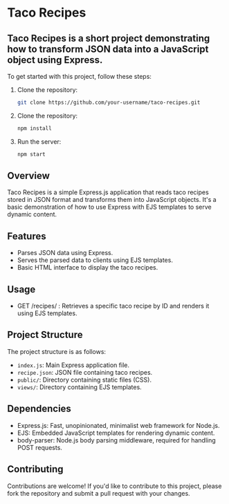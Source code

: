 
# Taco Recipes

## Taco Recipes is a short project demonstrating how to transform JSON data into a JavaScript object using Express.

To get started with this project, follow these steps:

1. Clone the repository:
   ```bash
   git clone https://github.com/your-username/taco-recipes.git

2. Clone the repository:
   ```bash
   npm install

3. Run the server:
   ```bash
   npm start

## Overview
Taco Recipes is a simple Express.js application that reads taco recipes stored in JSON format and transforms them into JavaScript objects. It's a basic demonstration of how to use Express with EJS templates to serve dynamic content.

## Features
 * Parses JSON data using Express.
 * Serves the parsed data to clients using EJS templates.
 * Basic HTML interface to display the taco recipes.

## Usage
   * GET /recipes/
: Retrieves a specific taco recipe by ID and renders it using EJS templates.

## Project Structure
The project structure is as follows:
 * `index.js`: Main Express application file.
 * `recipe.json`: JSON file containing taco recipes.
 * `public/`: Directory containing static files (CSS).
 * `views/`: Directory containing EJS templates.

## Dependencies
 * Express.js: Fast, unopinionated, minimalist web framework for Node.js.
 * EJS: Embedded JavaScript templates for rendering dynamic content.
 * body-parser: Node.js body parsing middleware, required for handling POST requests.

## Contributing
Contributions are welcome! If you'd like to contribute to this project, please fork the repository and submit a pull request with your changes.